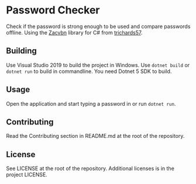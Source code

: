 # Password Checker

Check if the password is strong enough to be used and compare passwords offline. Using the [Zacvbn](https://github.com/dropbox/zxcvbn) library for C# from [trichards57](https://github.com/trichards57/zxcvbn-cs).

## Building

Use Visual Studio 2019 to build the project in Windows. Use `dotnet build` or `dotnet run` to build in commandline. You need Dotnet 5 SDK to build.

## Usage

Open the application and start typing a password in or run `dotnet run`.

## Contributing

Read the Contributing section in README.md at the root of the repository.

## License

See LICENSE at the root of the repository. Additional licenses is in the project LICENSE.
